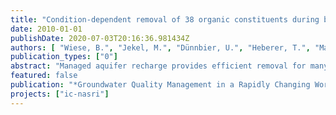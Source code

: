 ```yaml
---
title: "Condition-dependent removal of 38 organic constituents during bank filtration"
date: 2010-01-01
publishDate: 2020-07-03T20:16:36.981434Z
authors: [ "Wiese, B.", "Jekel, M.", "Dünnbier, U.", "Heberer, T.", "Massmann, G.", "Mechlinski, A.", "Orlikowski, D.", "Hülshoff, I.", "Grützmacher, G." ]
publication_types: ["0"]
abstract: "Managed aquifer recharge provides efficient removal for many organic water constituents but it is a difficult task to quantify removal under field conditions: Observed concentrations often scatter and may be biased by subsurface mixing of different waters. Removal efficiency is affected by different environmental parameters, such as redox potential, travel times, threshold values, and also field site specifics. In addition, it is crucial to know the corresponding surface water concentration for all samples. We developed a method, which overcomes these difficulties, quantifies the efficiency and removal kinetics and is applicable to extensive databases. It combines both, statistical and graphical evaluation which allows the determination of precise values and also interpretation based on expert knowledge. The database of this study was collected within the NASRI project between 2002 and 2005 at two bank filtration sites (Tegel BF, Wannsee BF) and one basin aquifer recharge site (Tegel AR) in Berlin. In total, 38 organic constituents were analysed (Table 1)."
featured: false
publication: "*Groundwater Quality Management in a Rapidly Changing World*"
projects: ["ic-nasri"]
---
```


